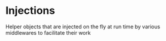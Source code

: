 # Injections
Helper objects that are injected on the fly at run time by various middlewares to facilitate their work